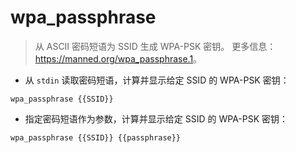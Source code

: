 # wpa_passphrase

> 从 ASCII 密码短语为 SSID 生成 WPA-PSK 密钥。
> 更多信息：<https://manned.org/wpa_passphrase.1>。

- 从 `stdin` 读取密码短语，计算并显示给定 SSID 的 WPA-PSK 密钥：

`wpa_passphrase {{SSID}}`

- 指定密码短语作为参数，计算并显示给定 SSID 的 WPA-PSK 密钥：

`wpa_passphrase {{SSID}} {{passphrase}}`